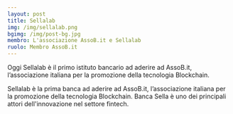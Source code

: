 ```yaml
---
layout: post
title: Sellalab 
img: /img/sellalab.png
bgimg: /img/post-bg.jpg
membro: L'associazione AssoB.it e Sellalab
ruolo: Membro AssoB.it
---
```

[//]: # "Scrivere qui  sotto un summary del post"
Oggi Sellalab è il primo istituto bancario ad aderire ad AssoB.it, l’associazione italiana per la promozione della tecnologia Blockchain.

<!-- more -->
[//]: # "Scrivere qui  sotto il post in markdown"

Sellalab è la prima banca ad aderire ad AssoB.it, l’associazione italiana per la promozione della tecnologia Blockchain. Banca Sella è uno dei principali attori dell'innovazione nel settore fintech.

